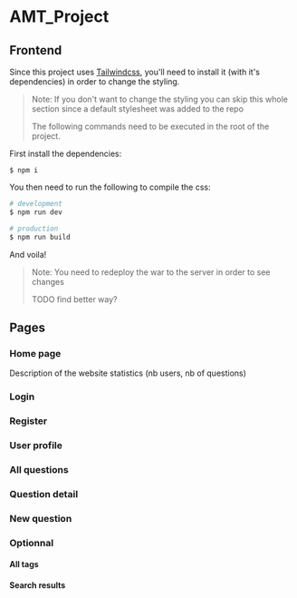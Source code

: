 # AMT\_Project
## Frontend
Since this project uses [Tailwindcss](https://tailwindcss.com/), you'll need to install it (with it's dependencies) in order to change the styling.
> Note: If you don't want to change the styling you can skip this whole section since a default stylesheet was added to the repo
> 
> The following commands need to be executed in the root of the project.

First install the dependencies:
```
$ npm i
```

You then need to run the following to compile the css:
```sh
# development
$ npm run dev

# production
$ npm run build
```

And voila!
> Note: You need to redeploy the war to the server in order to see changes
> 
> TODO find better way?

## Pages
### Home page
Description of the website
statistics (nb users, nb of questions)
### Login
### Register
### User profile
### All questions
### Question detail
### New question

### Optionnal
#### All tags
#### Search results
